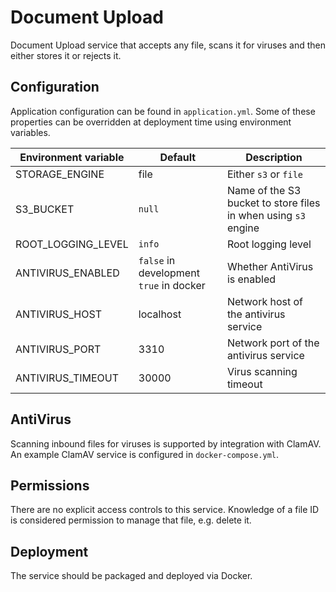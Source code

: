 # Document Upload

Document Upload service that accepts any file, scans it for viruses and then 
either stores it or rejects it.

## Configuration

Application configuration can be found in `application.yml`. Some of these properties 
can be overridden at deployment time using environment variables.  

Environment variable | Default | Description
--- | --- | ---
STORAGE_ENGINE | file | Either `s3` or `file`
S3_BUCKET | `null` | Name of the S3 bucket to store files in when using `s3` engine
ROOT_LOGGING_LEVEL | `info` | Root logging level
ANTIVIRUS_ENABLED | `false` in development `true` in docker | Whether AntiVirus is enabled
ANTIVIRUS_HOST | localhost | Network host of the antivirus service
ANTIVIRUS_PORT | 3310 | Network port of the antivirus service
ANTIVIRUS_TIMEOUT | 30000 | Virus scanning timeout 

## AntiVirus

Scanning inbound files for viruses is supported by integration with ClamAV. An example
ClamAV service is configured in `docker-compose.yml`. 

## Permissions

There are no explicit access controls to this service. Knowledge of a file ID is 
considered permission to manage that file, e.g. delete it.

## Deployment

The service should be packaged and deployed via Docker.
